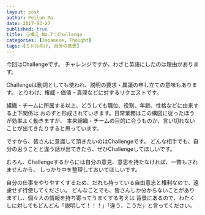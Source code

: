 ```yaml
---
layout: post
author: Peilun Ma
date: 2017-03-27
published: true
title: 心構え No.7：Challenge
categories: [Japanese, Thought]
tags: [ミドル向け, 自分の意思]
---
```

今回はChallengeです。
チャレンジですが、わざと英語にしたのは理由があります。

Challengeは動詞としても使われ、説明の要求・異議の申し立ての意味もあります。
とりわけ、権威・価値・真理などに対するリクエストです。

組織・チームに所属する以上、どうしても職位、役割、年齢、性格などに由来する上下関係は
おのずと形成されていきます。日常業務はこの構図に従ったほうが効率よく動きますが、
本来組織・チームの目的に合うものか、言い切れないことが出てきたりすると思っています。

ですから、皆さんに意識して頂きたいのはChallengeです。
どんな相手でも、自分の思うことと違う話が出てきたら、ぜひChallengeしてほしいです。

むろん、Challengeするからには自分の意見、意思を持たなければ、一瞥もされませんから、
しっかり中を整理しておいてほしいです。

自分の仕事をやりやすくするため、だれも持っている自由意志と権利なので、遠慮せず行使してください。
どんなことでも、皆さんしか分からないことがありますし、個々人の情報を持ち寄ってうまくする考えは
背景にあるので、わたくしに対してもどんどん「説明して！！！」「違う、こうだ」と言ってください。
